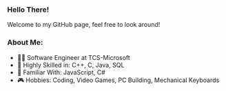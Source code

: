 ### Hello There!

Welcome to my GitHub page, feel free to look around!

### About Me:
- :man_technologist: Software Engineer at TCS-Microsoft 
- :crown: Highly Skilled in: C++, C, Java, SQL
- :gem: Familiar With: JavaScript, C#
- :video_game: Hobbies: Coding, Video Games, PC Building, Mechanical Keyboards
